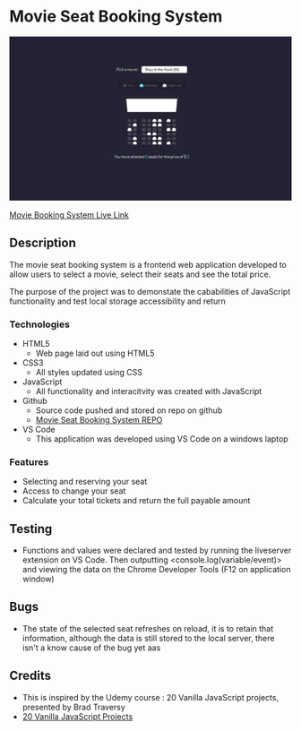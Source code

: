 # Movie Seat Booking System

![Mock Up](https://github.com/trevthedev777/Movie-Seat-Booking-System/blob/master/assets/imgs/readme/01%20Interface.jpg?raw=true)

[Movie Booking System Live Link](https://trevthedev777.github.io/Movie-Seat-Booking-System/)

## Description

The movie seat booking system is a frontend web application developed to allow users to select a movie, select their seats and see the total price.

The purpose of the project was to demonstate the cababilities of JavaScript functionality and test local storage accessibility and return

### Technologies

-   HTML5
    -   Web page laid out using HTML5
-   CSS3
    -   All styles updated using CSS
-   JavaScript
    -   All functionality and interacitvity was created with JavaScript
-   Github
    -   Source code pushed and stored on repo on github
    -   [Movie Seat Booking System REPO](https://github.com/trevthedev777/Movie-Seat-Booking-System)
-   VS Code
    -   This application was developed using VS Code on a windows laptop

### Features

-   Selecting and reserving your seat
-   Access to change your seat
-   Calculate your total tickets and return the full payable amount

## Testing

-   Functions and values were declared and tested by running the liveserver extension on VS Code. Then outputting <console.log(variable/event)> and viewing the data on the Chrome Developer Tools (F12 on application window)

## Bugs

-   The state of the selected seat refreshes on reload, it is to retain that information, although the data is still stored to the local server, there isn't a know cause of the bug yet aas

## Credits

-   This is inspired by the Udemy course : 20 Vanilla JavaScript projects, presented by Brad Traversy
-   [20 Vanilla JavaScript Projects](https://www.udemy.com/course/web-projects-with-vanilla-javascript/learn)
